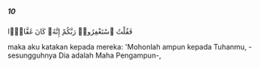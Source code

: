##### 10

<span class="ayah">فَقُلْتُ ٱسْتَغْفِرُوا۟ رَبَّكُمْ إِنَّهُۥ كَانَ غَفَّارًۭا</span>

<span class="ayah_translation">maka aku katakan kepada mereka: 'Mohonlah ampun kepada Tuhanmu, -sesungguhnya Dia adalah Maha Pengampun-,</span>
